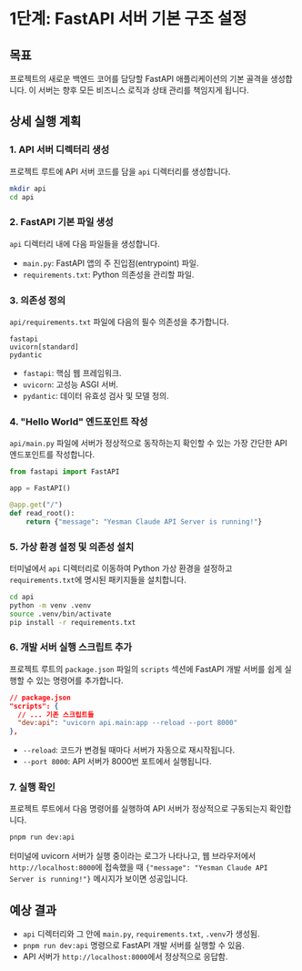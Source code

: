 # 1단계: FastAPI 서버 기본 구조 설정

## 목표

프로젝트의 새로운 백엔드 코어를 담당할 FastAPI 애플리케이션의 기본 골격을 생성합니다. 이 서버는 향후 모든 비즈니스 로직과 상태 관리를 책임지게 됩니다.

## 상세 실행 계획

### 1. API 서버 디렉터리 생성

프로젝트 루트에 API 서버 코드를 담을 `api` 디렉터리를 생성합니다.

```bash
mkdir api
cd api
```

### 2. FastAPI 기본 파일 생성

`api` 디렉터리 내에 다음 파일들을 생성합니다.

- `main.py`: FastAPI 앱의 주 진입점(entrypoint) 파일.
- `requirements.txt`: Python 의존성을 관리할 파일.

### 3. 의존성 정의

`api/requirements.txt` 파일에 다음의 필수 의존성을 추가합니다.

```
fastapi
uvicorn[standard]
pydantic
```

- `fastapi`: 핵심 웹 프레임워크.
- `uvicorn`: 고성능 ASGI 서버.
- `pydantic`: 데이터 유효성 검사 및 모델 정의.

### 4. "Hello World" 엔드포인트 작성

`api/main.py` 파일에 서버가 정상적으로 동작하는지 확인할 수 있는 가장 간단한 API 엔드포인트를 작성합니다.

```python
from fastapi import FastAPI

app = FastAPI()

@app.get("/")
def read_root():
    return {"message": "Yesman Claude API Server is running!"}
```

### 5. 가상 환경 설정 및 의존성 설치

터미널에서 `api` 디렉터리로 이동하여 Python 가상 환경을 설정하고 `requirements.txt`에 명시된 패키지들을 설치합니다.

```bash
cd api
python -m venv .venv
source .venv/bin/activate
pip install -r requirements.txt
```

### 6. 개발 서버 실행 스크립트 추가

프로젝트 루트의 `package.json` 파일의 `scripts` 섹션에 FastAPI 개발 서버를 쉽게 실행할 수 있는 명령어를 추가합니다.

```json
// package.json
"scripts": {
  // ... 기존 스크립트들
  "dev:api": "uvicorn api.main:app --reload --port 8000"
},
```

- `--reload`: 코드가 변경될 때마다 서버가 자동으로 재시작됩니다.
- `--port 8000`: API 서버가 8000번 포트에서 실행됩니다.

### 7. 실행 확인

프로젝트 루트에서 다음 명령어를 실행하여 API 서버가 정상적으로 구동되는지 확인합니다.

```bash
pnpm run dev:api
```

터미널에 uvicorn 서버가 실행 중이라는 로그가 나타나고, 웹 브라우저에서 `http://localhost:8000`에 접속했을 때
`{"message": "Yesman Claude API Server is running!"}` 메시지가 보이면 성공입니다.

## 예상 결과

- `api` 디렉터리와 그 안에 `main.py`, `requirements.txt`, `.venv`가 생성됨.
- `pnpm run dev:api` 명령으로 FastAPI 개발 서버를 실행할 수 있음.
- API 서버가 `http://localhost:8000`에서 정상적으로 응답함.

